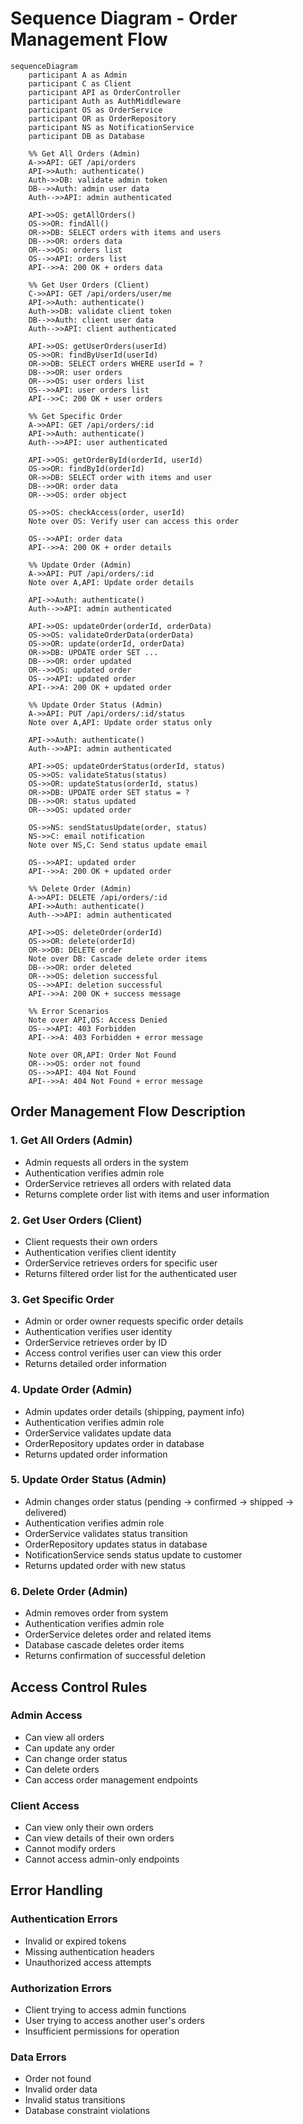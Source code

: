 # Sequence Diagram - Order Management Flow

```mermaid
sequenceDiagram
    participant A as Admin
    participant C as Client
    participant API as OrderController
    participant Auth as AuthMiddleware
    participant OS as OrderService
    participant OR as OrderRepository
    participant NS as NotificationService
    participant DB as Database

    %% Get All Orders (Admin)
    A->>API: GET /api/orders
    API->>Auth: authenticate()
    Auth->>DB: validate admin token
    DB-->>Auth: admin user data
    Auth-->>API: admin authenticated

    API->>OS: getAllOrders()
    OS->>OR: findAll()
    OR->>DB: SELECT orders with items and users
    DB-->>OR: orders data
    OR-->>OS: orders list
    OS-->>API: orders list
    API-->>A: 200 OK + orders data

    %% Get User Orders (Client)
    C->>API: GET /api/orders/user/me
    API->>Auth: authenticate()
    Auth->>DB: validate client token
    DB-->>Auth: client user data
    Auth-->>API: client authenticated

    API->>OS: getUserOrders(userId)
    OS->>OR: findByUserId(userId)
    OR->>DB: SELECT orders WHERE userId = ?
    DB-->>OR: user orders
    OR-->>OS: user orders list
    OS-->>API: user orders list
    API-->>C: 200 OK + user orders

    %% Get Specific Order
    A->>API: GET /api/orders/:id
    API->>Auth: authenticate()
    Auth-->>API: user authenticated

    API->>OS: getOrderById(orderId, userId)
    OS->>OR: findById(orderId)
    OR->>DB: SELECT order with items and user
    DB-->>OR: order data
    OR-->>OS: order object

    OS->>OS: checkAccess(order, userId)
    Note over OS: Verify user can access this order

    OS-->>API: order data
    API-->>A: 200 OK + order details

    %% Update Order (Admin)
    A->>API: PUT /api/orders/:id
    Note over A,API: Update order details

    API->>Auth: authenticate()
    Auth-->>API: admin authenticated

    API->>OS: updateOrder(orderId, orderData)
    OS->>OS: validateOrderData(orderData)
    OS->>OR: update(orderId, orderData)
    OR->>DB: UPDATE order SET ...
    DB-->>OR: order updated
    OR-->>OS: updated order
    OS-->>API: updated order
    API-->>A: 200 OK + updated order

    %% Update Order Status (Admin)
    A->>API: PUT /api/orders/:id/status
    Note over A,API: Update order status only

    API->>Auth: authenticate()
    Auth-->>API: admin authenticated

    API->>OS: updateOrderStatus(orderId, status)
    OS->>OS: validateStatus(status)
    OS->>OR: updateStatus(orderId, status)
    OR->>DB: UPDATE order SET status = ?
    DB-->>OR: status updated
    OR-->>OS: updated order

    OS->>NS: sendStatusUpdate(order, status)
    NS->>C: email notification
    Note over NS,C: Send status update email

    OS-->>API: updated order
    API-->>A: 200 OK + updated order

    %% Delete Order (Admin)
    A->>API: DELETE /api/orders/:id
    API->>Auth: authenticate()
    Auth-->>API: admin authenticated

    API->>OS: deleteOrder(orderId)
    OS->>OR: delete(orderId)
    OR->>DB: DELETE order
    Note over DB: Cascade delete order items
    DB-->>OR: order deleted
    OR-->>OS: deletion successful
    OS-->>API: deletion successful
    API-->>A: 200 OK + success message

    %% Error Scenarios
    Note over API,OS: Access Denied
    OS-->>API: 403 Forbidden
    API-->>A: 403 Forbidden + error message

    Note over OR,API: Order Not Found
    OR-->>OS: order not found
    OS-->>API: 404 Not Found
    API-->>A: 404 Not Found + error message
```

## Order Management Flow Description

### 1. **Get All Orders (Admin)**
- Admin requests all orders in the system
- Authentication verifies admin role
- OrderService retrieves all orders with related data
- Returns complete order list with items and user information

### 2. **Get User Orders (Client)**
- Client requests their own orders
- Authentication verifies client identity
- OrderService retrieves orders for specific user
- Returns filtered order list for the authenticated user

### 3. **Get Specific Order**
- Admin or order owner requests specific order details
- Authentication verifies user identity
- OrderService retrieves order by ID
- Access control verifies user can view this order
- Returns detailed order information

### 4. **Update Order (Admin)**
- Admin updates order details (shipping, payment info)
- Authentication verifies admin role
- OrderService validates update data
- OrderRepository updates order in database
- Returns updated order information

### 5. **Update Order Status (Admin)**
- Admin changes order status (pending → confirmed → shipped → delivered)
- Authentication verifies admin role
- OrderService validates status transition
- OrderRepository updates status in database
- NotificationService sends status update to customer
- Returns updated order with new status

### 6. **Delete Order (Admin)**
- Admin removes order from system
- Authentication verifies admin role
- OrderService deletes order and related items
- Database cascade deletes order items
- Returns confirmation of successful deletion

## Access Control Rules

### Admin Access
- Can view all orders
- Can update any order
- Can change order status
- Can delete orders
- Can access order management endpoints

### Client Access
- Can view only their own orders
- Can view details of their own orders
- Cannot modify orders
- Cannot access admin-only endpoints

## Error Handling

### Authentication Errors
- Invalid or expired tokens
- Missing authentication headers
- Unauthorized access attempts

### Authorization Errors
- Client trying to access admin functions
- User trying to access another user's orders
- Insufficient permissions for operation

### Data Errors
- Order not found
- Invalid order data
- Invalid status transitions
- Database constraint violations
